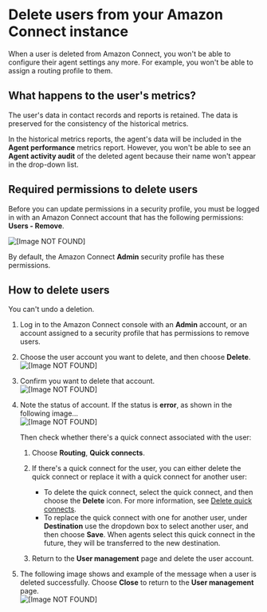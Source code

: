 # Delete users from your Amazon Connect instance<a name="delete-users"></a>

When a user is deleted from Amazon Connect, you won't be able to configure their agent settings any more\. For example, you won't be able to assign a routing profile to them\.

## What happens to the user's metrics?<a name="delete-users-metrics"></a>

The user's data in contact records and reports is retained\. The data is preserved for the consistency of the historical metrics\.

In the historical metrics reports, the agent's data will be included in the **Agent performance** metrics report\. However, you won't be able to see an **Agent activity audit** of the deleted agent because their name won't appear in the drop\-down list\. 

## Required permissions to delete users<a name="required-permissions-delete-users"></a>

Before you can update permissions in a security profile, you must be logged in with an Amazon Connect account that has the following permissions: **Users \- Remove**\.

![\[Image NOT FOUND\]](http://docs.aws.amazon.com/connect/latest/adminguide/images/delete-users-required-permissions.png)

By default, the Amazon Connect **Admin** security profile has these permissions\.

## How to delete users<a name="how-to-delete-users"></a>

You can't undo a deletion\.

1. Log in to the Amazon Connect console with an **Admin** account, or an account assigned to a security profile that has permissions to remove users\.

1. Choose the user account you want to delete, and then choose **Delete**\.  
![\[Image NOT FOUND\]](http://docs.aws.amazon.com/connect/latest/adminguide/images/delete-users-how-to.png)

1. Confirm you want to delete that account\.  
![\[Image NOT FOUND\]](http://docs.aws.amazon.com/connect/latest/adminguide/images/delete-users-confirm.png)

1. Note the status of account\. If the status is **error**, as shown in the following image\.\.\.   
![\[Image NOT FOUND\]](http://docs.aws.amazon.com/connect/latest/adminguide/images/delete-users-error.png)

   Then check whether there's a quick connect associated with the user:

   1. Choose **Routing**, **Quick connects**\. 

   1. If there's a quick connect for the user, you can either delete the quick connect or replace it with a quick connect for another user:
      + To delete the quick connect, select the quick connect, and then choose the **Delete** icon\. For more information, see [Delete quick connects](quick-connects-delete.md)\. 
      + To replace the quick connect with one for another user, under **Destination** use the dropdown box to select another user, and then choose **Save**\. When agents select this quick connect in the future, they will be transferred to the new destination\.

   1. Return to the **User management** page and delete the user account\.

1. The following image shows and example of the message when a user is deleted successfully\. Choose **Close** to return to the **User management** page\.   
![\[Image NOT FOUND\]](http://docs.aws.amazon.com/connect/latest/adminguide/images/delete-users-confirm-back.png)